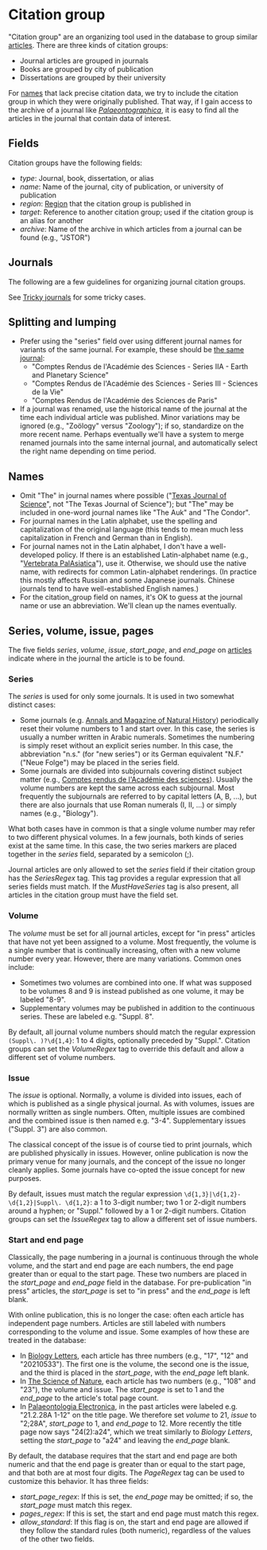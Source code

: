 # Citation group

"Citation group" are an organizing tool used in the database to group
similar [articles](/docs/article). There are three kinds of citation groups:

- Journal articles are grouped in journals
- Books are grouped by city of publication
- Dissertations are grouped by their university

For [names](/docs/name) that lack precise citation data, we try to include
the citation group in which they were originally published. That way, if I
gain access to the archive of a journal like [_Palaeontographica_](/cg/Palaeontographica),
it is easy to find all the articles in the journal that contain data of interest.

## Fields

Citation groups have the following fields:

- _type_: Journal, book, dissertation, or alias
- _name_: Name of the journal, city of publication, or university of publication
- _region_: [Region](/docs/region) that the citation group is published in
- _target_: Reference to another citation group; used if the citation group is an
  alias for another
- _archive_: Name of the archive in which articles from a journal can be found (e.g., "JSTOR")

## Journals

The following are a few guidelines for organizing journal citation groups.

See [Tricky journals](/docs/tricky-journals) for some tricky cases.

## Splitting and lumping

- Prefer using the "series" field over using different journal names for variants of the same journal. For example, these should be [the same journal](/cg/47):
  - "Comptes Rendus de l'Académie des Sciences - Series IIA - Earth and Planetary Science"
  - "Comptes Rendus de l'Académie des Sciences - Series III - Sciences de la Vie"
  - "Comptes Rendus de l'Académie des Sciences de Paris"
- If a journal was renamed, use the historical name of the journal at the time each individual article was published. Minor variations may be ignored (e.g., "Zoölogy" versus "Zoology"); if so, standardize on the more recent name. Perhaps eventually we'll have a system to merge renamed journals into the same internal journal, and automatically select the right name depending on time period.

## Names

- Omit "The" in journal names where possible ("[Texas Journal of Science](/cg/Texas_Journal_of_Science)", not "The Texas Journal of Science"); but "The" may be included in one-word journal names like "The Auk" and "The Condor".
- For journal names in the Latin alphabet, use the spelling and capitalization of the original language (this tends to mean much less capitalization in French and German than in English).
- For journal names not in the Latin alphabet, I don't have a well-developed policy. If there is an established Latin-alphabet name (e.g., "[Vertebrata PalAsiatica](/cg/Vertebrata_PalAsiatica)"), use it. Otherwise, we should use the native name, with redirects for common Latin-alphabet renderings. (In practice this mostly affects Russian and some Japanese journals. Chinese journals tend to have well-established English names.)
- For the citation_group field on names, it's OK to guess at the journal name or use an abbreviation. We'll clean up the names eventually.

## Series, volume, issue, pages

The five fields _series_, _volume_, _issue_, _start_page_, and _end_page_
on [articles](/docs/articles) indicate where in the journal the article is to
be found.

### Series

The _series_ is used for only some journals. It is used in two somewhat
distinct cases:

- Some journals (e.g. [Annals and Magazine of Natural History](/cg/33))
  periodically reset their volume numbers to 1 and start over. In this case,
  the series is usually a number written in Arabic numerals. Sometimes
  the numbering is simply reset without an explicit series number. In this case,
  the abbreviation "n.s." (for "new series") or its German equivalent "N.F."
  ("Neue Folge") may be placed in the series field.
- Some journals are divided into subjournals covering distinct subject
  matter (e.g., [Comptes rendus de l'Académie des sciences](/cg/47)). Usually
  the volume numbers are kept the same across each subjournal. Most frequently
  the subjournals are referred to by capital letters (A, B, ...), but there
  are also journals that use Roman numerals (I, II, ...) or simply names
  (e.g., "Biology").

What both cases have in common is that a single volume number may refer
to two different physical volumes. In a few journals, both kinds of series
exist at the same time. In this case, the two series markers are placed
together in the _series_ field, separated by a semicolon (;).

Journal articles are only allowed to set the _series_ field if their
citation group has the _SeriesRegex_ tag. This tag provides a regular
expression that all series fields must match. If the _MustHaveSeries_
tag is also present, all articles in the citation group must have the
field set.

### Volume

The _volume_ must be set for all journal articles, except for "in press"
articles that have not yet been assigned to a volume.
Most frequently, the volume is a single number that is continually
increasing, often with a new volume number every year. However, there are
many variations. Common ones include:

- Sometimes two volumes are combined into one. If what was supposed to
  be volumes 8 and 9 is instead published as one volume, it may be
  labeled "8-9".
- Supplementary volumes may be published in addition to the continuous
  series. These are labeled e.g. "Suppl. 8".

By default, all journal volume numbers should match the regular
expression `(Suppl\. )?\d{1,4}`: 1 to 4 digits, optionally preceded
by "Suppl.". Citation groups can set the _VolumeRegex_ tag to
override this default and allow a different set of volume numbers.

### Issue

The _issue_ is optional. Normally, a volume is divided into
issues, each of which is published as a single physical journal.
As with volumes, issues are normally written as single numbers.
Often, multiple issues are combined and the combined issue is then
named e.g. "3-4". Supplementary issues ("Suppl. 3") are also common.

The classical concept of the issue is of course tied to print journals,
which are published physically in issues. However, online publication
is now the primary venue for many journals, and the concept of the issue
no longer cleanly applies. Some journals have co-opted the issue
concept for new purposes.

By default, issues must match the regular expression
`\d{1,3}|\d{1,2}-\d{1,2}|Suppl\. \d{1,2}`: a 1 to 3-digit number;
two 1 or 2-digit numbers around a hyphen; or "Suppl." followed
by a 1 or 2-digit numbers. Citation groups can set the _IssueRegex_
tag to allow a different set of issue numbers.

### Start and end page

Classically, the page numbering in a journal is continuous
through the whole volume, and the start and end page are each
numbers, the end page greater than or equal to the start page.
These two numbers are placed in the _start_page_ and _end_page_
field in the database. For pre-publication "in press" articles,
the _start_page_ is set to "in press" and the _end_page_ is left blank.

With online publication, this is no longer the case: often each
article has independent page numbers. Articles are still labeled
with numbers corresponding to the volume and issue.
Some examples of how these are treated in the database:

- In [Biology Letters](/cg/748), each article has three numbers
  (e.g., "17", "12" and "20210533"). The first one is the volume,
  the second one is the issue, and the third is placed in the _start_page_,
  with the _end_page_ left blank.
- In [The Science of Nature](/cg/1374), each article has two numbers
  (e.g., "108" and "23"), the volume and issue. The _start_page_ is set to 1
  and the _end_page_ to the article's total page count.
- In [Palaeontologia Electronica](/cg/736), in the past articles were
  labeled e.g. "21.2.28A 1-12" on the title page. We therefore set
  _volume_ to 21, _issue_ to "2;28A", _start_page_ to 1, and _end_page_ to 12.
  More recently the title page now says "24(2):a24", which we treat similarly
  to _Biology Letters_, setting the _start_page_ to "a24" and leaving the
  _end_page_ blank.

By default, the database requires that the start and end page
are both numeric and that the end page is greater than or equal to
the start page, and that both are at most four digits.
The _PageRegex_ tag can be used to customize this behavior. It has
three fields:

- _start_page_regex_: If this is set, the _end_page_ may be omitted;
  if so, the _start_page_ must match this regex.
- _pages_regex_: If this is set, the start and end page must match this
  regex.
- _allow_standard_: If this flag is on, the start and end page are
  allowed if they follow the standard rules (both numeric), regardless
  of the values of the other two fields.
